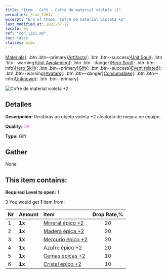 ```yaml
---
title: "Item - Gift - Cofre de material violeta +2"
permalink: /con_1261/
excerpt: "Era of Chaos  Cofre de material violeta +2"
last_modified_at: 2021-07-27
locale: es
ref: "con_1261.md"
toc: false
classes: wide
---
```

 [Materials](/ItemsES/){: .btn .btn--primary}[Artifacts](/ItemsES/Artifacts/){: .btn .btn--success}[Unit Soul](/ItemsES/UnitSoul/){: .btn .btn--warning}[Unit Awakening](/ItemsES/UnitAwakening/){: .btn .btn--danger}[Hero Soul](/ItemsES/HeroSoul/){: .btn .btn--info}[Hero Skill](/ItemsES/HeroSkill/){: .btn .btn--primary}[Gift](/ItemsES/Gift/){: .btn .btn--success}[Event related](/ItemsES/Events/){: .btn .btn--warning}[Avatars](/ItemsES/Avatars/){: .btn .btn--danger}[Consumables](/ItemsES/Consumables/){: .btn .btn--info}[Unknown](/ItemsES/Unknown/){: .btn .btn--primary}

 ![Cofre de material violeta +2](/images/t/i_304002.png)

## Detalles
 **Descripción:** Recibirás un objeto violeta +2 aleatorio de mejora de equipo.

 **Quality:** <span style="color: #DA70D6">OK</span>

 **Type:** Gift

## Gather

  None

## This item contains:

 **Required Level to open:** 1

 3 You would get **1** item  from:

  | Nr | Amount |     Item    | Drop Rate,% |
  |:---|:-------|:------------|:---------:|
  | 1 |  **1x** | [Mineral épico +2](/ItemsES/mat_47/) | 20 | 
  | 2 |  **1x** | [Madera épica +2](/ItemsES/mat_48/) | 20 | 
  | 3 |  **1x** | [Mercurio épico +2](/ItemsES/mat_49/) | 20 | 
  | 4 |  **1x** | [Azufre épico +2](/ItemsES/mat_50/) | 20 | 
  | 5 |  **1x** | [Gemas épicas +2](/ItemsES/mat_51/) | 10 | 
  | 6 |  **1x** | [Cristal épico +2](/ItemsES/mat_52/) | 10 | 
